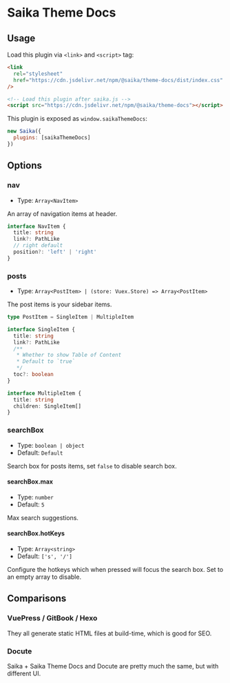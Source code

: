 # Saika Theme Docs <PkgVersion name="@saika/theme-docs" />

## Usage

Load this plugin via `<link>` and `<script>` tag:

```html
<link
  rel="stylesheet"
  href="https://cdn.jsdelivr.net/npm/@saika/theme-docs/dist/index.css"
/>

<!-- Load this plugin after saika.js -->
<script src="https://cdn.jsdelivr.net/npm/@saika/theme-docs"></script>
```

This plugin is exposed as `window.saikaThemeDocs`:

```js
new Saika({
  plugins: [saikaThemeDocs]
})
```

## Options

### nav

- Type: `Array<NavItem>`

An array of navigation items at header.

```ts
interface NavItem {
  title: string
  link?: PathLike
  // right default
  position?: 'left' | 'right'
}
```

### posts

- Type: `Array<PostItem> | (store: Vuex.Store) => Array<PostItem>`

The post items is your sidebar items.

```ts
type PostItem = SingleItem | MultipleItem

interface SingleItem {
  title: string
  link?: PathLike
  /**
   * Whether to show Table of Content
   * Default to `true`
   */
  toc?: boolean
}

interface MultipleItem {
  title: string
  children: SingleItem[]
}
```

### searchBox <Badge content="Theme Docs 2.2.0+" />

- Type: `boolean | object`
- Default: `Default`

Search box for posts items, set `false` to disable search box.

#### searchBox.max

- Type: `number`
- Default: `5`

Max search suggestions.

#### searchBox.hotKeys <Badge content="Theme Docs 2.5.0+" />

- Type: `Array<string>`
- Default: `['s', '/']`

Configure the hotkeys which when pressed will focus the search box. Set to an empty array to disable.

## Comparisons

### VuePress / GitBook / Hexo

They all generate static HTML files at build-time, which is good for SEO.

### Docute

Saika + Saika Theme Docs and Docute are pretty much the same, but with different UI.
